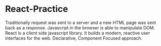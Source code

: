 # React-Practice

Traditionally request was sent to a server and a new HTML page was sent back as a response.
Javascript in the browser is able to manipulate DOM.
React is a client side javascript library.
It builds a modern, reactive user interfaces for the web.
Declarative, Component Focused approach.